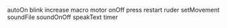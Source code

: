 autoOn
blink
increase
macro
motor
onOff
press
restart
ruder
setMovement
soundFile
soundOnOff
speakText
timer
